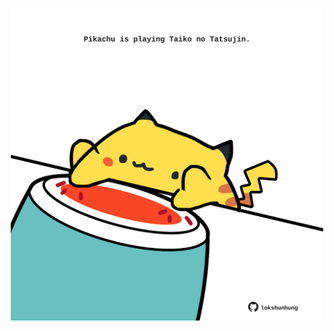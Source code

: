 <!-- built at 26/10/2023, 10:01:37 UTC -->
<p align="center">
  <img width="500" height="500" src="./ReadmeImage.svg">
</p>
